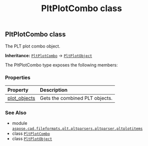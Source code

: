 ﻿---
title: PltPlotCombo class
second_title: Aspose.CAD for Python via .NET API References
description: 
type: docs
weight: 60
url: /aspose.cad.fileformats.plt.pltparsers.pltparser.pltplotitems/pltplotcombo/
is_root: false
---

## PltPlotCombo class

The PLT plot combo object.



**Inheritance:** [`PltPlotCombo`](/cad/python-net/aspose.cad.fileformats.plt.pltparsers.pltparser.pltplotitems/pltplotcombo) → 
[`PltPlotObject`](/cad/python-net/aspose.cad.fileformats.plt.pltparsers.pltparser.pltplotitems/pltplotobject)



The PltPlotCombo type exposes the following members:

### Properties
| Property | Description |
| :- | :- |
| [plot_objects](/cad/python-net/aspose.cad.fileformats.plt.pltparsers.pltparser.pltplotitems/pltplotcombo/plot_objects) | Gets the combined PLT objects. |



### See Also
* module [`aspose.cad.fileformats.plt.pltparsers.pltparser.pltplotitems`](..)
* class [`PltPlotCombo`](/cad/python-net/aspose.cad.fileformats.plt.pltparsers.pltparser.pltplotitems/pltplotcombo)
* class [`PltPlotObject`](/cad/python-net/aspose.cad.fileformats.plt.pltparsers.pltparser.pltplotitems/pltplotobject)
